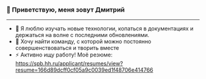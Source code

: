 ### 👋 Приветствую, меня зовут Дмитрий

---

- 🔭 Я люблю изучать новые технологии, копаться в документациях и держаться на волне с последними обновлениями.
- 👯 Хочу найти команду, с которой можно постоянно совершенствоваться и творить вместе
- ⚡ Активно ищу работу! Моё резюме: https://spb.hh.ru/applicant/resumes/view?resume=166d89dcff0cf05a9c0039ed1f48706e414766
